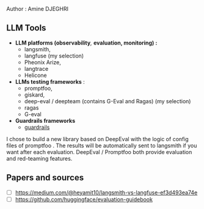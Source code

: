 Author : Amine DJEGHRI

## LLM Tools
- **LLM platforms (observability**_,_ **evaluation, monitoring) :** 
	- langsmith,
	- langfuse (my selection) 
	- Pheonix Arize,
	- langtrace
	- Helicone
- **LLMs testing frameworks** :
	- promptfoo, 
	- giskard, 
	- deep-eval / deepteam (contains G-Eval and Ragas) (my selection) 
	- ragas
	- G-eval
- **Guardrails frameworks** 
	- [guardrails](https://github.com/guardrails-ai/guardrails)

I chose to build a new library based on DeepEval with the logic of config files of promptfoo .
The results will be automatically sent to langsmith if you want after each evaluation.
DeepEval / Promptfoo both provide evaluation and red-teaming features.

## Papers and sources

- [ ] https://medium.com/@heyamit10/langsmith-vs-langfuse-ef3d493ea74e
- [ ] https://github.com/huggingface/evaluation-guidebook
